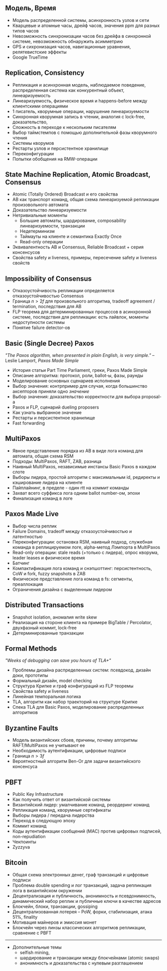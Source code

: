 ## Модель, Время
- Модель распределенной системы, асинхронность узлов и сети
- Кварцевые и атомные часы, дрейф часов, значения ppm для разных типов часов
- Невозможность синхронизации часов без дрейфа в синхронной системе, невозможность обнаружить асимметрию
- GPS и сихронизация часов, навигационные уравнения, релятевистские эффекты
- Google TrueTime

## Replication, Consistency

- Репликация и асинхронная модель, наблюдаемое поведение, распределенная система как конкурентный объект, линеаризуемость
- Линеаризуемость, физическое время и happens-before между клиентскими операциями
- 1 писатель, кворумные операции, нарушение линеаризуемости
- Синхронная кворумная запись в чтении, аналогия с lock-free, доказательство, 
- Сложность в переходе к нескольким писателям
- Выбор таймстемпов с помощью дополнительной фазы кворумного чтения
- Системы кворумов
- Рестарты узлов и персистентное хранилище
- Переконфигурации
- Попытки обобщения на RMW-операции

## State Machine Replication, Atomic Broadcast, Consensus

- Atomic (Totally Ordered) Broadcast и его свойства
- AB как транспорт команд, общая схема линеаризуемой репликации произовольного автомата
- Доказательство линеаризуемости
- Нетривиальные моменты
  * Большие автоматы, шардирование, composability линеаризуемости, транзакции
  * Недетерминизм 
  * Таймауты на клиенте и семантика Exactly Once
  * Read-only операции
- Эквивалентность AB и Consensus, Reliable Broadcast + серия консенсусов
- Свойства safety и liveness, примеры, пересечение safety и liveness свойств

## Impossibility of Consensus

- Отказоустойчивость репликации определяется отказоустойчивостью Consensus
- Граница $`n > 2f`$ для произвольного алгоритма, tradeoff agreement / termination, последствия для AB
- FLP теорема для детерминированных процессов в асинхронной системе, последствия для репликации: есть лайвлок, моменты недоступности системы
- Понятие failure detector-ов

## Basic (Single Decree) Paxos

_\"The Paxos algorithm, when presented in plain English, is very simple.\"_ – Leslie Lamport, _Paxos Made Simple_

- История статьи Part Time Parliament, греки, Paxos Made Simple
- Описание алгоритма: протокол, роли, ballot-ы, фазы, раунды
- Моделирование основных сценариев исполнения
- Выбор значения: контрпример для случая, когда большинство аксепторов приняли одно _значение_
- Выбор значения: доказательство корректности для выбора proposal-а
- Paxos и FLP, сценарий dueling proposers
- Как узнать выбранное значение
- Рестарты и персистентное хранилище
- Fast forwarding

## MultiPaxos

- Явное представление порядка из AB в виде лога команд для автомата, общая схема RSM
- Подходы: MultiPaxos, RAFT, ZAB, разница
- Наивный MultiPaxos, независимые инстансы Basic Paxos в каждом слоте 
- Выборы лидера, простой алгоритм с максимальным id, редиректы и кэширование лидера на клиенте
- Пайплайнинг, в пределе - один rtt на коммит команды
- Захват всего суффикса лога одним ballot number-ом, эпохи
- Финализация команд в логе

## Paxos Made Live

- Выбор числа реплик
- Failure Domains, tradeoff между отказоустойчивостью и латентностью
- Переконфигурации: остановка RSM, наивный подход, служебная команда в реплицируемом логе, alpha-метод Лэмпорта в MultiPaxos
- Read-only операции: stale reads (+только с лидера), опрос кворума, leader leases и физическое время
- Батчинг
- Компактификация лога команд и снэпшоттинг: персистентность, CoW и fork, fuzzy snapshots в ZAB
- Физическое представление лога команд в fs: сегменты, преаллокация
- Ограничения дизайна с выделенным лидером

## Distributed Transactions

- Snapshot isolation, аномалия write skew
- Реализация на стороне клиента на примере BigTable / Percolator, двухфазный коммит, lock-free
- Детерминированные транзакции

## Formal Methods

_\"Weeks of debugging can save you hours of TLA+\"_

- Проблемы дизайна распределенных систем: псевдокод, дизайн доки, прототипы
- Формальный дизайн, model checking
- Структура Крипке и граф конфигураций из FLP теоремы
- Свойства safety и liveness
- Линейная темпоральная логика
- TLA, алгоритм как набор траекторий на структуре Крипке
- Спека TLA для Basic Paxos, моделирование распределенных алгоритмов

## Byzantine Faults

- Модель византийских сбоев, причины, почему алгоритмы RAFT/MultiPaxos не учитывают ее
- Необходимость аутентификации, цифровые подписи
- Граница $`n > 3f`$
- Вероятностный алгоритм Ben-Or для задачи византийского консенсуса

## PBFT

- Public Key Infrastructure
- Как получить ответ от византийской системы
- Византийский лидер: умалчивание команд, реордеринг команд
- Репликация команд, кворумные сертификаты
- Выборы лидера / передача лидерства
- Переход в следующую эпоху
- Коммит команд
- Коды аутентификации сообщений (MAC) против цифровых подписей, non-repudiation 
- Чекпоинты
- Zyzzyva

## Bitcoin

- Общая схема электронных денег, граф транзакций и цифровые подписи
- Проблема double spending и лог транзакций, задача репликация лога в византийском окружении
- Децентрализация и публичность, анонимность и псевдонимность, динамический набор реплик и публичные ключи в качестве адресов
- Блокчейн, блоки, транзакции, gossiping
- Децентрализованная лотерея – PoW, форки, стабилизация, атака 51%, finality
- Мотивация майнеров и эмиссия монет
- Блокчейн через линзы классических алгоритмов репликации, сравнение с PBFT
--- 
- Дополнительные темы
  * selfish mining,
  * шардирование и транзакции между блокчейнами (atomic swaps)
  * анонимность и доказательства с нулевым разглашением
